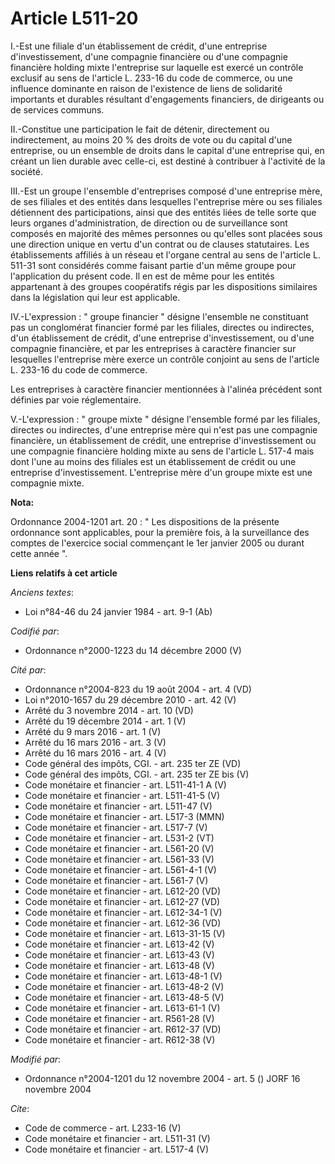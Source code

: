 # Article L511-20

I.-Est une filiale d'un établissement de crédit, d'une entreprise d'investissement, d'une compagnie financière ou d'une
compagnie financière holding mixte l'entreprise sur laquelle est exercé un contrôle exclusif au sens de l'article L. 233-16
du code de commerce, ou une influence dominante en raison de l'existence de liens de solidarité importants et durables
résultant d'engagements financiers, de dirigeants ou de services communs. 

II.-Constitue une participation le fait de détenir, directement ou indirectement, au moins 20 % des droits de vote ou du
capital d'une entreprise, ou un ensemble de droits dans le capital d'une entreprise qui, en créant un lien durable avec
celle-ci, est destiné à contribuer à l'activité de la société. 

III.-Est un groupe l'ensemble d'entreprises composé d'une entreprise mère, de ses filiales et des entités dans lesquelles
l'entreprise mère ou ses filiales détiennent des participations, ainsi que des entités liées de telle sorte que leurs organes
d'administration, de direction ou de surveillance sont composés en majorité des mêmes personnes ou qu'elles sont placées sous
une direction unique en vertu d'un contrat ou de clauses statutaires. Les établissements affiliés à un réseau et l'organe
central au sens de l'article L. 511-31 sont considérés comme faisant partie d'un même groupe pour l'application du présent
code. Il en est de même pour les entités appartenant à des groupes coopératifs régis par les dispositions similaires dans la
législation qui leur est applicable. 

IV.-L'expression : " groupe financier " désigne l'ensemble ne constituant pas un conglomérat financier formé par les
filiales, directes ou indirectes, d'un établissement de crédit, d'une entreprise d'investissement, ou d'une compagnie
financière, et par les entreprises à caractère financier sur lesquelles l'entreprise mère exerce un contrôle conjoint au sens
de l'article L. 233-16 du code de commerce. 

Les entreprises à caractère financier mentionnées à l'alinéa précédent sont définies par voie réglementaire. 

V.-L'expression : " groupe mixte " désigne l'ensemble formé par les filiales, directes ou indirectes, d'une entreprise mère
qui n'est pas une compagnie financière, un établissement de crédit, une entreprise d'investissement ou une compagnie
financière holding mixte au sens de l'article L. 517-4 mais dont l'une au moins des filiales est un établissement de crédit
ou une entreprise d'investissement. L'entreprise mère d'un groupe mixte est une compagnie mixte.

**Nota:**

Ordonnance 2004-1201 art. 20 : " Les dispositions de la présente ordonnance sont applicables, pour la première fois, à la
surveillance des comptes de l'exercice social commençant le 1er janvier 2005 ou durant cette année ".

**Liens relatifs à cet article**

_Anciens textes_:

  - Loi n°84-46 du 24 janvier 1984 - art. 9-1 (Ab)

_Codifié par_:

  - Ordonnance n°2000-1223 du 14 décembre 2000 (V)

_Cité par_:

  - Ordonnance n°2004-823 du 19 août 2004 - art. 4 (VD)
  - Loi n°2010-1657 du 29 décembre 2010 - art. 42 (V)
  - Arrêté du 3 novembre 2014 - art. 10 (VD)
  - Arrêté du 19 décembre 2014 - art. 1 (V)
  - Arrêté du 9 mars 2016 - art. 1 (V)
  - Arrêté du 16 mars 2016 - art. 3 (V)
  - Arrêté du 16 mars 2016 - art. 4 (V)
  - Code général des impôts, CGI. - art. 235 ter ZE (VD)
  - Code général des impôts, CGI. - art. 235 ter ZE bis (V)
  - Code monétaire et financier - art. L511-41-1 A (V)
  - Code monétaire et financier - art. L511-41-5 (V)
  - Code monétaire et financier - art. L511-47 (V)
  - Code monétaire et financier - art. L517-3 (MMN)
  - Code monétaire et financier - art. L517-7 (V)
  - Code monétaire et financier - art. L531-2 (VT)
  - Code monétaire et financier - art. L561-20 (V)
  - Code monétaire et financier - art. L561-33 (V)
  - Code monétaire et financier - art. L561-4-1 (V)
  - Code monétaire et financier - art. L561-7 (V)
  - Code monétaire et financier - art. L612-20 (VD)
  - Code monétaire et financier - art. L612-27 (VD)
  - Code monétaire et financier - art. L612-34-1 (V)
  - Code monétaire et financier - art. L612-36 (VD)
  - Code monétaire et financier - art. L613-31-15 (V)
  - Code monétaire et financier - art. L613-42 (V)
  - Code monétaire et financier - art. L613-43 (V)
  - Code monétaire et financier - art. L613-48 (V)
  - Code monétaire et financier - art. L613-48-1 (V)
  - Code monétaire et financier - art. L613-48-2 (V)
  - Code monétaire et financier - art. L613-48-5 (V)
  - Code monétaire et financier - art. L613-61-1 (V)
  - Code monétaire et financier - art. R561-28 (V)
  - Code monétaire et financier - art. R612-37 (VD)
  - Code monétaire et financier - art. R612-38 (V)

_Modifié par_:

  - Ordonnance n°2004-1201 du 12 novembre 2004 - art. 5 () JORF 16 novembre 2004

_Cite_:

  - Code de commerce - art. L233-16 (V)
  - Code monétaire et financier - art. L511-31 (V)
  - Code monétaire et financier - art. L517-4 (V)
